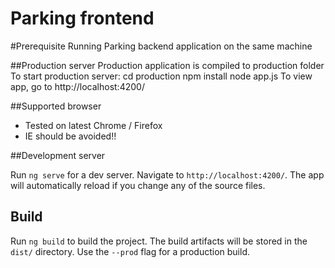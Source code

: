 # Parking frontend

#Prerequisite
Running Parking backend application on the same machine 

##Production server
Production  application is compiled to production folder 
To start production server: 
    cd production
    npm install
    node app.js 
To view app, go to http://localhost:4200/

##Supported browser
 * Tested on latest Chrome / Firefox 
 * IE should be avoided!! 


##Development server

Run `ng serve` for a dev server. Navigate to `http://localhost:4200/`. The app will automatically reload if you change any of the source files.

## Build

Run `ng build` to build the project. The build artifacts will be stored in the `dist/` directory. Use the `--prod` flag for a production build.
